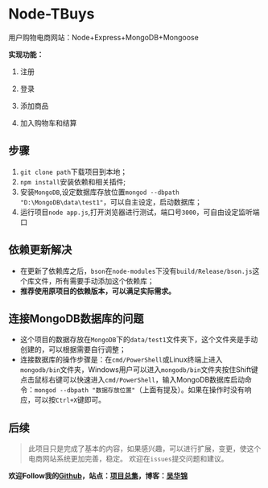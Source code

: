 ﻿# Node-TBuys #

用户购物电商网站：Node+Express+MongoDB+Mongoose

**实现功能：**

1. 注册
 
2. 登录

3. 添加商品

4. 加入购物车和结算

## 步骤 ##

> 
1. `git clone path`下载项目到本地；
2. `npm install`安装依赖和相关插件;
3. 安装`MongoDB`,设定数据库存放位置`mongod --dbpath "D:\MongoDB\data\test1"`，可以自主设定，启动数据库；
4. 运行项目`node app.js`,打开浏览器进行测试，端口号`3000`，可自由设定监听端口

## 依赖更新解决 ##

- 在更新了依赖库之后，`bson`在`node-modules`下没有`build/Release/bson.js`这个库文件，所有需要手动添加这个依赖库；
- **推荐使用原项目的依赖版本，可以满足实际需求。**

## 连接MongoDB数据库的问题 ##

- 这个项目的数据存放在`MongoDB`下的`data/test1`文件夹下，这个文件夹是手动创建的，可以根据需要自行调整；
- 连接数据库的操作步骤是：在`cmd/PowerShell`或Linux终端上进入`mongodb/bin`文件夹，Windows用户可以进入`mongodb/bin`文件夹按住Shift键点击鼠标右键可以快速进入`cmd/PowerShell`，输入MongoDB数据库启动命令：`mongod --dbpath "数据存放位置"`（上面有提及）。如果在操作时没有响应，可以按`Ctrl+X`键即可。

## 后续 ##

> 此项目只是完成了基本的内容，如果感兴趣，可以进行扩展，变更，使这个电商网站系统更加完善，稳定。
> 欢迎在`issues`提交问题和建议。

**欢迎Follow我的[Github](https://github.com/whjin)，站点：[项目总集](https://whjin.github.io/docs/)，博客：[吴华锦](https://whjin.github.io/)**
